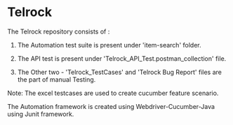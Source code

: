 # Telrock


The Telrock repository consists of :

1. The Automation test suite is present under 'item-search' folder.

2. The API test is present under 'Telrock_API_Test.postman_collection' file.

3. The Other two - 'Telrock_TestCases' and 'Telrock Bug Report' files are the part of manual Testing.


Note: The excel testcases are used to create cucumber feature scenario.

The Automation framework is created using Webdriver-Cucumber-Java using Junit framework.
